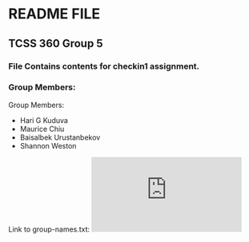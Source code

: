 # README FILE
## TCSS 360 Group 5
### File Contains contents for checkin1 assignment.
### Group Members:

Group Members:
- Hari G Kuduva
- Maurice Chiu
- Baisalbek Urustanbekov
- Shannon Weston

Link to group-names.txt: ![](https://github.com/sriharikuduva/checkin1/blob/master/group-names.txt) 